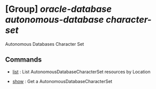 # [Group] _oracle-database autonomous-database character-set_

Autonomous Databases Character Set

## Commands

- [list](/Commands/oracle-database/autonomous-database/character-set/_list.md)
: List AutonomousDatabaseCharacterSet resources by Location

- [show](/Commands/oracle-database/autonomous-database/character-set/_show.md)
: Get a AutonomousDatabaseCharacterSet
